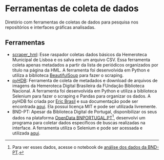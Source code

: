 # Ferramentas de coleta de dados

Diretório com ferramentas de coletas de dados para pesquisa nos repositórios e interfaces gráficas analisadas.

## Ferramentas

- [scraper_hml](./HML/scraper_hml.ipynb): Esse raspador coletas dados básicos da Hemeroteca Municipal de Lisboa e os salva em um arquivo CSV. Essa ferramenta coleta apenas metadados a partir da lista de periódicos organizados por título na página da HML. A ferramenta foi desenvolvida em Python e utiliza a biblioteca [BeautifulSoup](https://beautiful-soup-4.readthedocs.io/en/latest/) para fazer o scraping.
- [pyHDB](./pyHDB/README.md): Ferramenta de coleta de metadados e download de arquivos de imagens da Hemeroteca Digital Brasileira da FUndação Biblioteca Nacional. A ferramenta foi desenvolvida em Python e utiliza a biblioteca Selenium para fazer o scraping e Pandas para organizar os dados. A pyHDB foi criada por [Eric Brasil](ericbrasiln.github.io) e sua documentação pode ser encontrada [aqui](https://ericbrasiln.github.io/pyHDB/). Ela possui licença MIT e pode ser utilizada livremente.
- BND-PT: Apesar da Biblioteca Digital de Portugal, disponibilizar os seus dados na plataforma [OpenData BNPORTUGAL.PT](https://opendata.bnportugal.gov.pt/index.htm)[^1], desenvolvi um programa para coletar dados específicos de buscas realizadas na interface. A ferramenta utiliza o Selenium e pode ser acessada e utilizada [aqui](./BND-PT/scraper_bndpt.ipynb). 

[^1]: Para ver esses dados, acesse o notebook de [análise dos dados da BND-PT](../../repositorios/BND-PT/escopo.ipynb).